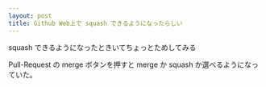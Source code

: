 ```yaml
---
layout: post
title: Github Web上で squash できるようになったらしい
---
```

squash できるようになったときいてちょっとためしてみる

Pull-Request の merge ボタンを押すと merge か squash か選べるようになっていた。
